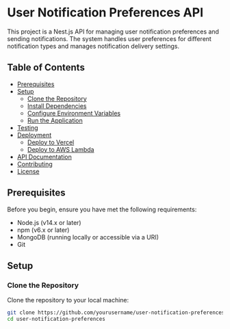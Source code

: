 # User Notification Preferences API

This project is a Nest.js API for managing user notification preferences and sending notifications. The system handles user preferences for different notification types and manages notification delivery settings.

## Table of Contents

- [Prerequisites](#prerequisites)
- [Setup](#setup)
  - [Clone the Repository](#clone-the-repository)
  - [Install Dependencies](#install-dependencies)
  - [Configure Environment Variables](#configure-environment-variables)
  - [Run the Application](#run-the-application)
- [Testing](#testing)
- [Deployment](#deployment)
  - [Deploy to Vercel](#deploy-to-vercel)
  - [Deploy to AWS Lambda](#deploy-to-aws-lambda)
- [API Documentation](#api-documentation)
- [Contributing](#contributing)
- [License](#license)

## Prerequisites

Before you begin, ensure you have met the following requirements:

- Node.js (v14.x or later)
- npm (v6.x or later)
- MongoDB (running locally or accessible via a URI)
- Git

## Setup

### Clone the Repository

Clone the repository to your local machine:

```bash
git clone https://github.com/yourusername/user-notification-preferences.git
cd user-notification-preferences

